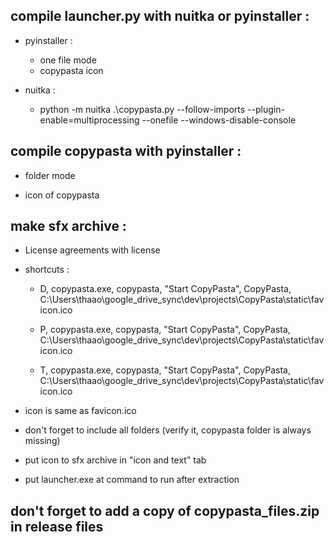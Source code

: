 ## compile launcher.py with nuitka or pyinstaller :
- pyinstaller :
    - one file mode
    - copypasta icon

- nuitka :
    - python -m nuitka .\copypasta.py --follow-imports --plugin-enable=multiprocessing --onefile --windows-disable-console

## compile copypasta with pyinstaller :

- folder mode

- icon of copypasta



## make sfx archive :

- License agreements with license

- shortcuts :
    - D, copypasta.exe, copypasta, "Start CopyPasta", CopyPasta, C:\Users\thaao\google_drive_sync\dev\projects\CopyPasta\static\favicon.ico
    
    - P, copypasta.exe, copypasta, "Start CopyPasta", CopyPasta, C:\Users\thaao\google_drive_sync\dev\projects\CopyPasta\static\favicon.ico
    
    - T, copypasta.exe, copypasta, "Start CopyPasta", CopyPasta, C:\Users\thaao\google_drive_sync\dev\projects\CopyPasta\static\favicon.ico

- icon is same as favicon.ico

- don't forget to include all folders (verify it, copypasta folder is always missing)

- put icon to sfx archive in "icon and text" tab 

- put launcher.exe at command to run after extraction


## don't forget to add a copy of copypasta_files.zip in release files